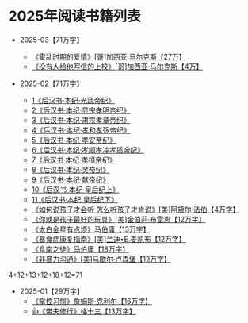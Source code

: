 # 2025年阅读书籍列表

- 2025-03【71万字】
  - [《霍乱时期的爱情》[哥]加西亚·马尔克斯【27万】](/docs/read/《霍乱时期的爱情》.md)
  - [《没有人给他写信的上校》[哥]加西亚·马尔克斯【4万】](/docs/read/《没有人给他写信的上校》.md)

- 2025-02【71万字】
  - [1《后汉书·本纪·光武帝纪》](/docs/read-history/3-《后汉书》/《后汉书·本纪·1光武帝纪》.md)
  - [2《后汉书·本纪·显宗孝明帝纪》](/docs/read-history/3-《后汉书》/《后汉书·本纪·2显宗孝明帝纪》.md)
  - [3《后汉书·本纪·肃宗孝章帝纪》](/docs/read-history/3-《后汉书》/《后汉书·本纪·3肃宗孝章帝纪》.md)
  - [4《后汉书·本纪·孝和孝殇帝纪》](/docs/read-history/3-《后汉书》/《后汉书·本纪·4孝和孝殇帝纪》.md)
  - [5《后汉书·本纪·孝安帝纪》](/docs/read-history/3-《后汉书》/《后汉书·本纪·5孝安帝纪》.md)
  - [6《后汉书·本纪·孝顺孝冲孝质帝纪》](/docs/read-history/3-《后汉书》/《后汉书·本纪·6孝顺孝冲孝质帝纪》.md)
  - [7《后汉书·本纪·孝桓帝纪》](/docs/read-history/3-《后汉书》/《后汉书·本纪·7孝桓帝纪》.md)
  - [8《后汉书·本纪·灵帝纪》](/docs/read-history/3-《后汉书》/《后汉书·本纪·8灵帝纪》.md)
  - [9《后汉书·本纪·献帝纪》](/docs/read-history/3-《后汉书》/《后汉书·本纪·9献帝纪》.md)
  - [10《后汉书·本纪·皇后纪上》](/docs/read-history/3-《后汉书》/《后汉书·本纪·10皇后纪上》.md)
  - [11《后汉书·本纪·皇后纪下》](/docs/read-history/3-《后汉书》/《后汉书·本纪·11皇后纪下》.md)
  - [《如何说孩子才会听 怎么听孩子才肯说》[美]阿黛尔·法伯【4万字】](/docs/read/《如何说孩子才会听怎么听孩子才肯说》.md)
  - [《你就是孩子最好的玩具》​[美]金伯莉·布雷恩【12万字】](/docs/read/《你就是孩子最好的玩具》.md)
  - [《太白金星有点烦》马伯庸【13万字】](/docs/read/《太白金星有点烦》.md)
  - [《暴食症康复指南》[美]兰迪•E.麦凯布【12万字】](/docs/read/《暴食症康复指南》.md)
  - [《食南之徒》马伯庸【18万字】](/docs/read/《食南之徒》.md)
  - [《非暴力沟通》[美]马歇尔·卢森堡【12万字】](/docs/read/《非暴力沟通》.md)

4+12+13+12+18+12=71

- 2025-01【29万字】
  - [《掌控习惯》詹姆斯·克利尔【16万字】](/docs/read/《掌控习惯》.md)
  - [👍《带夫修行》格十三【13万字】](/docs/read/《带夫修行》.md)
